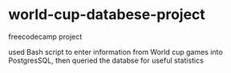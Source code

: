 # world-cup-databese-project
freecodecamp project 

used Bash script to enter information from World cup games into PostgresSQL, then queried the databse for useful statistics

